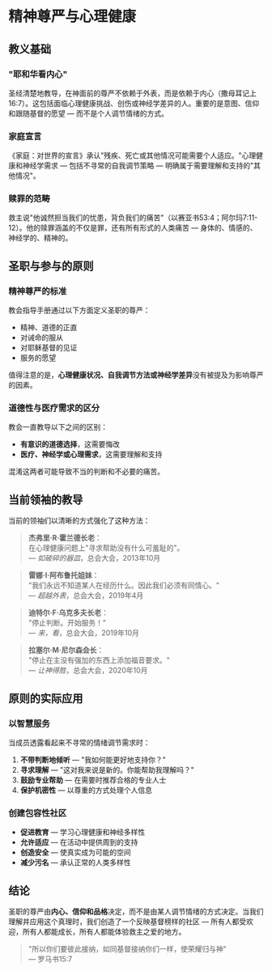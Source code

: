 # 精神尊严与心理健康

## 教义基础

### "耶和华看内心"
圣经清楚地教导，在神面前的尊严不依赖于外表，而是依赖于内心（撒母耳记上16:7）。这包括面临心理健康挑战、创伤或神经学差异的人。重要的是意图、信仰和跟随基督的愿望 — 而不是个人调节情绪的方式。

### 家庭宣言
《家庭：对世界的宣言》承认"残疾、死亡或其他情况可能需要个人适应。"心理健康和神经学需求 — 包括不寻常的自我调节策略 — 明确属于需要理解和支持的"其他情况"。

### 赎罪的范畴
救主说"他诚然担当我们的忧患，背负我们的痛苦"（以赛亚书53:4；阿尔玛7:11-12）。他的赎罪涵盖的不仅是罪，还有所有形式的人类痛苦 — 身体的、情感的、神经学的、精神的。

## 圣职与参与的原则

### 精神尊严的标准
教会指导手册通过以下方面定义圣职的尊严：
- 精神、道德的正直
- 对诫命的服从
- 对耶稣基督的见证
- 服务的愿望

值得注意的是，**心理健康状况、自我调节方法或神经学差异**没有被提及为影响尊严的因素。

### 道德性与医疗需求的区分
教会一直教导以下之间的区别：
- **有意识的道德选择**，这需要悔改
- **医疗、神经学或心理需求**，这需要理解和支持

混淆这两者可能导致不当的判断和不必要的痛苦。

## 当前领袖的教导

当前的领袖们以清晰的方式强化了这种方法：

> **杰弗里·R·霍兰德长老**：  
> 在心理健康问题上"寻求帮助没有什么可羞耻的"。  
> — *如破碎的器皿*，总会大会，2013年10月

> **雷娜·I·阿布鲁托姐妹**：  
> "我们永远不知道某人在经历什么。因此我们必须有同情心。"  
> — *超越外表*，总会大会，2019年4月

> **迪特尔·F·乌克多夫长老**：  
> "停止判断。开始服务！"  
> — *来，看*，总会大会，2019年10月

> **拉塞尔·M·尼尔森会长**：  
> "停止在主没有强加的东西上添加福音要求。"  
> — *让神得胜*，总会大会，2020年10月

## 原则的实际应用

### 以智慧服务
当成员透露看起来不寻常的情绪调节需求时：

1. **不带判断地倾听** — "我如何能更好地支持你？"
2. **寻求理解** — "这对我来说是新的。你能帮助我理解吗？"
3. **鼓励专业帮助** — 在需要时推荐合格的专业人士
4. **保护机密性** — 以尊重的方式处理个人信息

### 创建包容性社区
- **促进教育** — 学习心理健康和神经多样性
- **允许适应** — 在活动中提供周到的支持
- **创造安全** — 使真实成为可能的空间
- **减少污名** — 承认正常的人类多样性

## 结论

圣职的尊严由**内心、信仰和品格**决定，而不是由某人调节情绪的方式决定。当我们理解并应用这个真理时，我们创造了一个反映基督榜样的社区 — 所有人都受欢迎，所有人都能成长，所有人都能体验救主之爱的地方。

> "所以你们要彼此接纳，如同基督接纳你们一样，使荣耀归与神"  
> — 罗马书15:7
